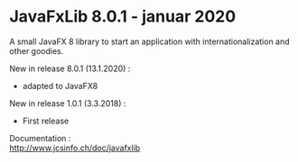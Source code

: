# JavaFxLib 8.0.1 - januar 2020
A small JavaFX 8 library to start an application with internationalization and other goodies.

New in release 8.0.1 (13.1.2020) :
* adapted to JavaFX8

New in release 1.0.1 (3.3.2018) :
* First release

Documentation :<br>
    http://www.jcsinfo.ch/doc/javafxlib<br>
